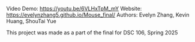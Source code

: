 Video Demo: https://youtu.be/6VLHxTpM_mY
Website: https://evelynzhang5.github.io/Mouse_final/
Authors: Evelyn Zhang, Kevin Huang, ShouTai Yue

This project was made as a part of the final for DSC 106, Spring 2025
